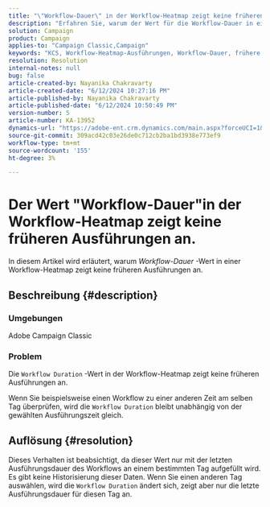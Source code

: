 ```yaml
---
title: "\"Workflow-Dauer\" in der Workflow-Heatmap zeigt keine früheren Ausführungen an."
description: "Erfahren Sie, warum der Wert für die Workflow-Dauer in einer Workflow-Heatmap keine früheren Ausführungen anzeigt."
solution: Campaign
product: Campaign
applies-to: "Campaign Classic,Campaign"
keywords: "KCS, Workflow-Heatmap-Ausführungen, Workflow-Dauer, frühere Ausführungen, Adobe Campaign"
resolution: Resolution
internal-notes: null
bug: false
article-created-by: Nayanika Chakravarty
article-created-date: "6/12/2024 10:27:16 PM"
article-published-by: Nayanika Chakravarty
article-published-date: "6/12/2024 10:50:49 PM"
version-number: 5
article-number: KA-13952
dynamics-url: "https://adobe-ent.crm.dynamics.com/main.aspx?forceUCI=1&pagetype=entityrecord&etn=knowledgearticle&id=9dec01ea-0a29-ef11-840a-000d3a3764e0"
source-git-commit: 309acd42c03e26de0c712cb2ba1bd3938e773ef9
workflow-type: tm+mt
source-wordcount: '155'
ht-degree: 3%

---
```


# Der Wert &quot;Workflow-Dauer&quot;in der Workflow-Heatmap zeigt keine früheren Ausführungen an.


In diesem Artikel wird erläutert, warum *Workflow-Dauer* -Wert in einer Workflow-Heatmap zeigt keine früheren Ausführungen an.

## Beschreibung {#description}


### <b>Umgebungen</b>

Adobe Campaign Classic

### <b>Problem</b>

Die `Workflow Duration` -Wert in der Workflow-Heatmap zeigt keine früheren Ausführungen an.

Wenn Sie beispielsweise einen Workflow zu einer anderen Zeit am selben Tag überprüfen, wird die `Workflow Duration` bleibt unabhängig von der gewählten Ausführungszeit gleich.


## Auflösung {#resolution}


Dieses Verhalten ist beabsichtigt, da dieser Wert nur mit der letzten Ausführungsdauer des Workflows an einem bestimmten Tag aufgefüllt wird. Es gibt keine Historisierung dieser Daten. Wenn Sie einen anderen Tag auswählen, wird die `Workflow Duration` ändert sich, zeigt aber nur die letzte Ausführungsdauer für diesen Tag an.


